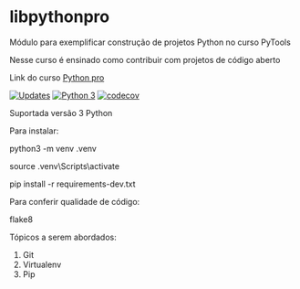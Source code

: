 # libpythonpro
Módulo para  exemplificar construção de projetos Python no curso PyTools

Nesse curso é ensinado como contribuir com projetos de código aberto

Link do curso [Python pro](https://pythonpro.com.br/) 

[![Updates](https://pyup.io/repos/github/Lucimar34/lybpynthonpro/shield.svg)](https://pyup.io/repos/github/Lucimar34/lybpynthonpro/)
[![Python 3](https://pyup.io/repos/github/Lucimar34/lybpynthonpro/python-3-shield.svg)](https://pyup.io/repos/github/Lucimar34/lybpynthonpro/)
[![codecov](https://codecov.io/gh/Lucimar34/lybpynthonpro/branch/main/graph/badge.svg?token=IPXS1ZENMP)](https://codecov.io/gh/Lucimar34/lybpynthonpro)

Suportada versão 3 Python

Para instalar:


  python3 -m venv .venv 

  source .venv\Scripts\activate

  pip install -r requirements-dev.txt


Para conferir qualidade de código:

  flake8


Tópicos a serem abordados:

  1. Git
  2. Virtualenv
  3. Pip
